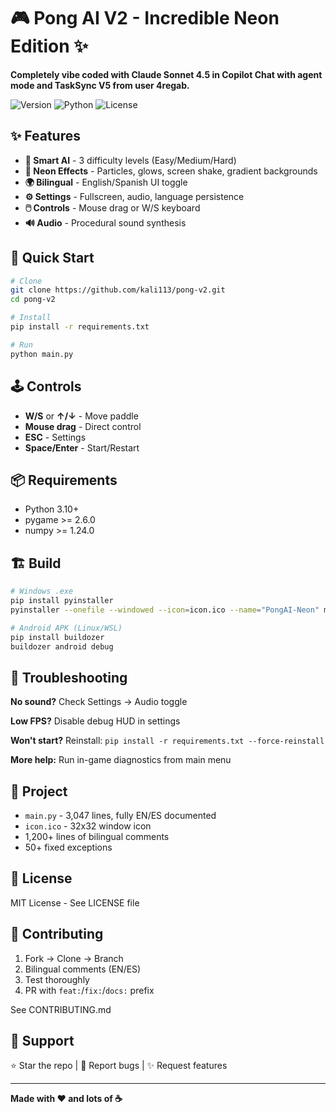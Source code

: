 # 🎮 Pong AI V2 - Incredible Neon Edition ✨

**Completely vibe coded with Claude Sonnet 4.5 in Copilot Chat with agent mode and TaskSync V5 from user 4regab.**

![Version](https://img.shields.io/badge/version-2.0.0-blue.svg)
![Python](https://img.shields.io/badge/python-3.10+-green.svg)
![License](https://img.shields.io/badge/license-MIT-orange.svg)

## ✨ Features

- **🤖 Smart AI** - 3 difficulty levels (Easy/Medium/Hard)
- **🎨 Neon Effects** - Particles, glows, screen shake, gradient backgrounds
- **🌍 Bilingual** - English/Spanish UI toggle
- **⚙️ Settings** - Fullscreen, audio, language persistence
- **🖱️ Controls** - Mouse drag or W/S keyboard
- **🔊 Audio** - Procedural sound synthesis

## 🚀 Quick Start

```bash
# Clone
git clone https://github.com/kali113/pong-v2.git
cd pong-v2

# Install
pip install -r requirements.txt

# Run
python main.py
```

## 🕹️ Controls

- **W/S** or **↑/↓** - Move paddle
- **Mouse drag** - Direct control
- **ESC** - Settings
- **Space/Enter** - Start/Restart

## 📦 Requirements

- Python 3.10+
- pygame >= 2.6.0
- numpy >= 1.24.0

## 🏗️ Build

```bash
# Windows .exe
pip install pyinstaller
pyinstaller --onefile --windowed --icon=icon.ico --name="PongAI-Neon" main.py

# Android APK (Linux/WSL)
pip install buildozer
buildozer android debug
```

## 🐛 Troubleshooting

**No sound?** Check Settings → Audio toggle

**Low FPS?** Disable debug HUD in settings

**Won't start?** Reinstall: `pip install -r requirements.txt --force-reinstall`

**More help:** Run in-game diagnostics from main menu

## 📁 Project

- `main.py` - 3,047 lines, fully EN/ES documented
- `icon.ico` - 32x32 window icon
- 1,200+ lines of bilingual comments
- 50+ fixed exceptions

## 📝 License

MIT License - See LICENSE file

## 🤝 Contributing

1. Fork → Clone → Branch
2. Bilingual comments (EN/ES)
3. Test thoroughly
4. PR with `feat:`/`fix:`/`docs:` prefix

See CONTRIBUTING.md

## 🌟 Support

⭐ Star the repo | 🐛 Report bugs | ✨ Request features

---

**Made with ❤️ and lots of ☕**
